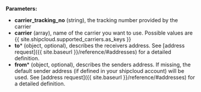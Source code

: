 __Parameters:__

- __carrier_tracking_no__ (string), the tracking number provided by the carrier
- __carrier__ (array), name of the carrier you want to use. Possible values are {{ site.shipcloud.supported_carriers.as_keys }}
- __to__* (object, optional), describes the receivers address. See [address request]({{ site.baseurl }}/reference/#addresses) for a detailed definition.
- __from__* (object, optional), describes the senders address. If missing, the default sender address (if defined in your shipcloud account) will be used. See [address request]({{ site.baseurl }}/reference/#addresses) for a detailed definition.
